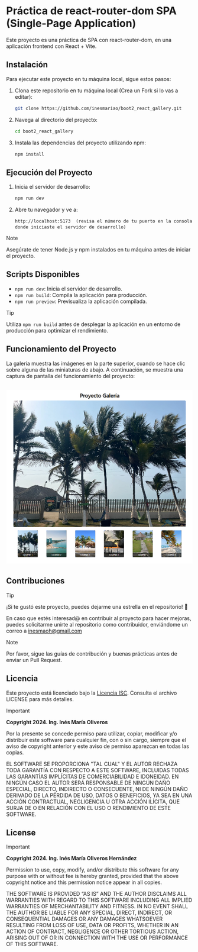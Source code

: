 # Práctica de react-router-dom SPA (Single-Page Application)

Este proyecto es una práctica de SPA con react-router-dom, en una aplicación frontend con React + Vite.

## Instalación

Para ejecutar este proyecto en tu máquina local, sigue estos pasos:

1. Clona este repositorio en tu máquina local (Crea un Fork si lo vas a editar):

    ```bash
    git clone https://github.com/inesmariao/boot2_react_gallery.git
    ```

2. Navega al directorio del proyecto:

    ```bash
    cd boot2_react_gallery
    ```

3. Instala las dependencias del proyecto utilizando npm:

    ```bash
    npm install
    ```

## Ejecución del Proyecto

1. Inicia el servidor de desarrollo:

    ```bash
    npm run dev
    ```

2. Abre tu navegador y ve a:

    ```
    http://localhost:5173  (revisa el número de tu puerto en la consola donde iniciaste el servidor de desarrollo)
    ```

> [!NOTE]
> Asegúrate de tener Node.js y npm instalados en tu máquina antes de iniciar el proyecto.

## Scripts Disponibles

- `npm run dev`: Inicia el servidor de desarrollo.
- `npm run build`: Compila la aplicación para producción.
- `npm run preview`: Previsualiza la aplicación compilada.

> [!TIP]
> Utiliza `npm run build` antes de desplegar la aplicación en un entorno de producción para optimizar el rendimiento.

## Funcionamiento del Proyecto

La galería muestra las imágenes en la parte superior, cuando se hace clic sobre alguna de las miniaturas de abajo. A continuación, se muestra una captura de pantalla del funcionamiento del proyecto:

![Captura de Pantalla del Proyecto](src/assets/img/gallery.png)
---

## Contribuciones

> [!TIP]
> ¡Si te gustó este proyecto, puedes dejarme una estrella en el repositorio! 🌟

En caso que estés interesad@ en contribuir al proyecto para hacer mejoras, puedes solicitarme unirte al repositorio como contribuidor, enviándome un correo a inesmaoh@gmail.com

> [!NOTE]
> Por favor, sigue las guías de contribución y buenas prácticas antes de enviar un Pull Request.

## Licencia

Este proyecto está licenciado bajo la [Licencia ISC](https://opensource.org/licenses/ISC). Consulta el archivo LICENSE para más detalles.

> [!IMPORTANT]
> **Copyright 2024. Ing. Inés María Oliveros**

Por la presente se concede permiso para utilizar, copiar, modificar y/o distribuir este software para cualquier fin, con o sin cargo, siempre que el aviso de copyright anterior y este aviso de permiso aparezcan en todas las copias.

EL SOFTWARE SE PROPORCIONA "TAL CUAL" Y EL AUTOR RECHAZA TODA GARANTÍA CON RESPECTO A ESTE SOFTWARE, INCLUIDAS TODAS LAS GARANTÍAS IMPLÍCITAS DE COMERCIABILIDAD E IDONEIDAD. EN NINGÚN CASO EL AUTOR SERÁ RESPONSABLE DE NINGÚN DAÑO ESPECIAL, DIRECTO, INDIRECTO O CONSECUENTE, NI DE NINGÚN DAÑO DERIVADO DE LA PÉRDIDA DE USO, DATOS O BENEFICIOS, YA SEA EN UNA ACCIÓN CONTRACTUAL, NEGLIGENCIA U OTRA ACCIÓN ILÍCITA, QUE SURJA DE O EN RELACIÓN CON EL USO O RENDIMIENTO DE ESTE SOFTWARE.

## License

> [!IMPORTANT]
> **Copyright 2024. Ing. Inés María Oliveros Hernández**

Permission to use, copy, modify, and/or distribute this software for any purpose with or without fee is hereby granted, provided that the above copyright notice and this permission notice appear in all copies.

THE SOFTWARE IS PROVIDED “AS IS” AND THE AUTHOR DISCLAIMS ALL WARRANTIES WITH REGARD TO THIS SOFTWARE INCLUDING ALL IMPLIED WARRANTIES OF MERCHANTABILITY AND FITNESS. IN NO EVENT SHALL THE AUTHOR BE LIABLE FOR ANY SPECIAL, DIRECT, INDIRECT, OR CONSEQUENTIAL DAMAGES OR ANY DAMAGES WHATSOEVER RESULTING FROM LOSS OF USE, DATA OR PROFITS, WHETHER IN AN ACTION OF CONTRACT, NEGLIGENCE OR OTHER TORTIOUS ACTION, ARISING OUT OF OR IN CONNECTION WITH THE USE OR PERFORMANCE OF THIS SOFTWARE.
